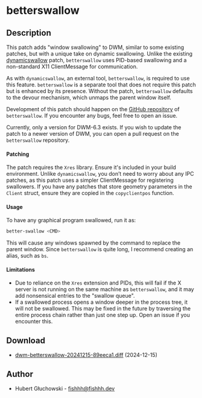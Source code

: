 betterswallow
=============

Description
-----------
This patch adds "window swallowing" to DWM, similar to some existing patches,
but with a unique take on dynamic swallowing.
Unlike the existing [dynamicswallow](https://dwm.suckless.org/patches/dynamicswallow/) patch,
`betterswallow` uses PID-based swallowing and a non-standard X11 ClientMessage
for communication.

As with `dynamicswallow`, an external tool, `betterswallow`, is required
to use this feature. `betterswallow` is a separate tool that does not require
this patch but is enhanced by its presence. Without the patch, `betterswallow`
defaults to the devour mechanism, which unmaps the parent window itself.

Development of this patch should happen on the [GitHub repository](https://github.com/afishhh/better-swallow)
of `betterswallow`. If you encounter any bugs, feel free to open an issue.

Currently, only a version for DWM-6.3 exists. If you wish to update the patch to
a newer version of DWM, you can open a pull request on the `betterswallow` repository.

#### Patching

The patch requires the `Xres` library. Ensure it's included in your build environment.
Unlike `dynamicswallow`, you don’t need to worry about any IPC patches, as this
patch uses a simpler ClientMessage for registering swallowers.
If you have any patches that store geometry parameters in the `Client` struct,
ensure they are copied in the `copyclientpos` function.

#### Usage

To have any graphical program swallowed, run it as:
```bash
better-swallow <CMD>
```
This will cause any windows spawned by the command to replace the parent window.
Since `betterswallow` is quite long, I recommend creating an alias, such as `bs`.

#### Limitations

- Due to reliance on the `Xres` extension and PIDs, this will fail if the X server
is not running on the same machine as `betterswallow`, and it may add nonsensical
entries to the "swallow queue".
- If a swallowed process opens a window deeper in the process tree, it will not
be swallowed. This may be fixed in the future by traversing the entire process
chain rather than just one step up. Open an issue if you encounter this.

Download
--------
* [dwm-betterswallow-20241215-89eeca1.diff](dwm-betterswallow-20241215-89eeca1.diff) (2024-12-15)

Author
------
* Hubert Głuchowski - <fishhh@fishhh.dev>
